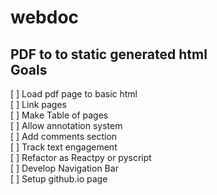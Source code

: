 # webdoc
PDF to to static generated html<br> 
Goals<br>
------------------
[ ] Load pdf page to basic html<br>
[ ] Link pages<br>
[ ] Make Table of pages<br>
[ ] Allow annotation system<br>
[ ] Add comments section<br>
[ ] Track text engagement<br>
[ ] Refactor as Reactpy or pyscript<br>
[ ] Develop Navigation Bar<br>
[ ] Setup github.io page<br>
